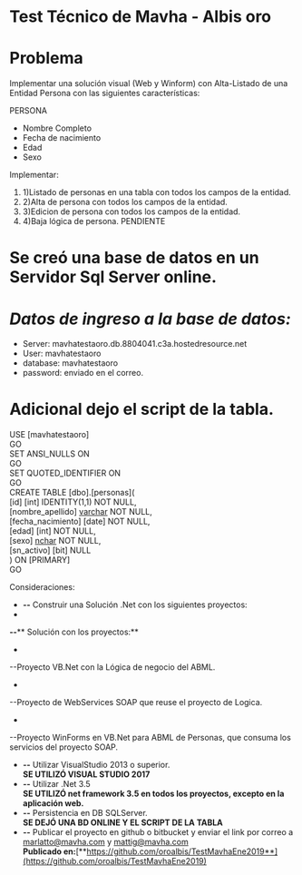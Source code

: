 # **Test Técnico de Mavha - Albis oro**

# **Problema**

Implementar una solución visual (Web y Winform) con Alta-Listado  de una Entidad Persona con las siguientes características:

PERSONA

- Nombre Completo
- Fecha de nacimiento
- Edad
- Sexo

Implementar:

1. 1)Listado de personas en una tabla con todos los campos de la entidad.
2. 2)Alta de persona con todos los campos de la entidad.
3. 3)Edicion de persona con todos los campos de la entidad.
4. 4)Baja lógica de persona. PENDIENTE

# Se creó una base de datos en un Servidor Sql Server online.

# _Datos de ingreso a la base de datos:_

- Server: mavhatestaoro.db.8804041.c3a.hostedresource.net 
- User: mavhatestaoro 
- database: mavhatestaoro 
- password: enviado en el correo.

# Adicional dejo el script de la tabla.

USE [mavhatestaoro]  
GO  
SET ANSI\_NULLS ON  
GO  
SET QUOTED\_IDENTIFIER ON  
GO  
CREATE TABLE [dbo].[personas](  
        [id] [int] IDENTITY(1,1) NOT NULL,  
        [nombre\_apellido] [varchar](50) NOT NULL,  
        [fecha\_nacimiento] [date] NOT NULL,  
        [edad] [int] NOT NULL,  
        [sexo] [nchar](1) NOT NULL,  
        [sn\_activo] [bit] NULL  
) ON [PRIMARY]  
GO  

Consideraciones:

- **--** Construir una Solución .Net con los siguientes proyectos:
-
**--**** Solución con los proyectos:**
 
  -
--Proyecto VB.Net con la Lógica de negocio del ABML.
 
  -
--Proyecto de WebServices SOAP que reuse el proyecto de Logica.
 
  -
--Proyecto WinForms en VB.Net para ABML de Personas, que consuma los servicios del proyecto SOAP.
 
- **--** Utilizar VisualStudio 2013 o superior.  
**SE UTILIZÓ VISUAL STUDIO 2017**
- **--** Utilizar .Net 3.5  
**SE UTILIZÓ net framework 3.5 en todos los proyectos, excepto en la aplicación web.**
- **--** Persistencia en DB SQLServer.  
**SE DEJÓ UNA BD ONLINE Y EL SCRIPT DE LA TABLA**
- **--** Publicar el proyecto en github o bitbucket y enviar el link por correo a [marlatto@mavha.com](mailto:martin.marlatto@mavha.com) y [mattig@mavha.com](mailto:maximiliano.mattig@mavha.com)  
**Publicado en:**[**https://github.com/oroalbis/TestMavhaEne2019**](https://github.com/oroalbis/TestMavhaEne2019)
